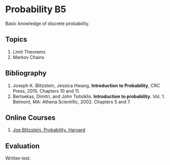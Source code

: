 # Probability B5
Basic knowledge of discrete probability.

## Topics
1.	Limit Theorems 
2.	Markov Chains

## Bibliography
1. Joseph K. Blitzstein, Jessica Hwang, **Introduction to Probability**, CRC Press, 2015.  Chapters 10 and 11.
2. Bertsekas, Dimitri, and John Tsitsiklis. **Introduction to probability**. Vol. 1. Belmont, MA: Athena Scientific, 2002. Chapters 5 and 7.

## Online Courses
1. [Joe Blitzstein. Probability. Harvard](https://projects.iq.harvard.edu/stat110)

## Evaluation
Written test.